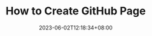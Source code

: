 ---
title: "How to Create GitHub Page"
date: 2023-06-02T12:18:34+08:00
draft: false # Set 'false' to publish
imageSEO: ""
description: ""
categories:
- Articles
tags:
- Tutorials
- GitHub
---